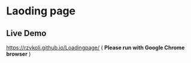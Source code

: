 # Laoding page
## Live Demo 
https://rzvkoli.github.io/Loadingpage/ ( **Please run with Google Chrome browser** )
